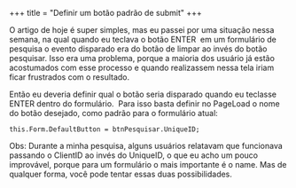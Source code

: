 +++
title = "Definir um botão padrão de submit"
+++

<p>O artigo de hoje é super simples, mas eu passei por uma situação nessa semana, na qual quando eu teclava o botão ENTER &nbsp;em um formulário de pesquisa o evento disparado era do botão de limpar ao invés do botão pesquisar. Isso era uma problema, porque a maioria dos usuário já estão acostumados com esse processo e quando realizassem nessa tela iriam ficar frustrados com o resultado.</p>
<p>Então eu deveria definir qual o botão seria disparado&nbsp;quando eu teclasse ENTER dentro do formulário. &nbsp;Para isso basta definir no PageLoad&nbsp;o nome do botão desejado, como padrão para o formulário atual:</p>
<p><code lang="csharp">this.Form.DefaultButton = btnPesquisar.UniqueID;</code></p>
<p>Obs: Durante a minha pesquisa, alguns usuários relatavam que funcionava passando o ClientID ao invés do UniqueID, o que eu acho um pouco improvável, porque para um formulário o mais importante é o name. Mas de qualquer forma, você pode tentar essas duas possibilidades.</p>
